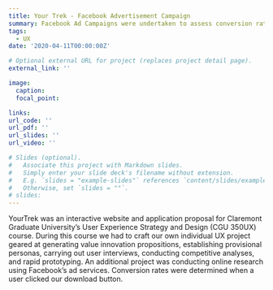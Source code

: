 ```yaml
---
title: Your Trek - Facebook Advertisement Campaign
summary: Facebook Ad Campaigns were undertaken to assess conversion rates of YourTrek Landing Page.
tags:
  - UX
date: '2020-04-11T00:00:00Z'

# Optional external URL for project (replaces project detail page).
external_link: ''

image:
  caption:
  focal_point: 

links:
url_code: ''
url_pdf: ''
url_slides: ''
url_video: ''

# Slides (optional).
#   Associate this project with Markdown slides.
#   Simply enter your slide deck's filename without extension.
#   E.g. `slides = "example-slides"` references `content/slides/example-slides.md`.
#   Otherwise, set `slides = ""`.
# slides:
---
```


YourTrek was an interactive website and application proposal for Claremont Graduate University’s User Experience Strategy and Design (CGU 350UX) course. During this course we had to craft our own individual UX project geared at generating value innovation propositions, establishing provisional personas,  carrying out user interviews, conducting competitive analyses, and rapid prototyping. An additional project was conducting online research using Facebook’s ad services. Conversion rates were determined when a user clicked our download button.